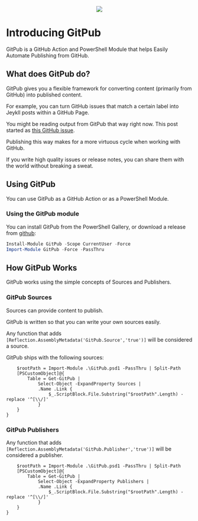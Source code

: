 <div align='center'>
<img src='assets/GitPub.svg' />
</div>

# Introducing GitPub

GitPub is a GitHub Action and PowerShell Module that helps Easily Automate Publishing from GitHub.

## What does GitPub do?

GitPub gives you a flexible framework for converting content (primarily from GitHub) into published content.

For example, you can turn GitHub issues that match a certain label into Jeykll posts within a GitHub Page.

You might be reading output from GitPub that way right now.  This post started as [this GitHub issue](https://github.com/StartAutomating/GitPub/issues/1).

Publishing this way makes for a more virtuous cycle when working with GitHub.

If you write high quality issues or release notes, you can share them with the world without breaking a sweat.

## Using GitPub

You can use GitPub as a GitHub Action or as a PowerShell Module.

### Using the GitPub module

You can install GitPub from the PowerShell Gallery, or download a release from [github](https://github.com/StartAutomating/GitPub):

~~~PowerShell
Install-Module GitPub -Scope CurrentUser -Force
Import-Module GitPub -Force -PassThru
~~~

## How GitPub Works

GitPub works using the simple concepts of Sources and Publishers.


### GitPub Sources

Sources can provide content to publish.

GitPub is written so that you can write your own sources easily.

Any function that adds `[Reflection.AssemblyMetadata('GitPub.Source','true')]` will be considered a source.

GitPub ships with the following sources:

~~~PipeScript{
    $rootPath = Import-Module .\GitPub.psd1 -PassThru | Split-Path
    [PSCustomObject]@{
        Table = Get-GitPub | 
            Select-Object -ExpandProperty Sources |
            .Name .Link {
                $_.ScriptBlock.File.Substring("$rootPath".Length) -replace '^[\\/]'
            }
    }
}
~~~


### GitPub Publishers

Any function that adds `[Reflection.AssemblyMetadata('GitPub.Publisher','true')]` will be considered a publisher.

~~~PipeScript{
    $rootPath = Import-Module .\GitPub.psd1 -PassThru | Split-Path
    [PSCustomObject]@{
        Table = Get-GitPub | 
            Select-Object -ExpandProperty Publishers |
            .Name .Link {
                $_.ScriptBlock.File.Substring("$rootPath".Length) -replace '^[\\/]'
            }
    }
}
~~~